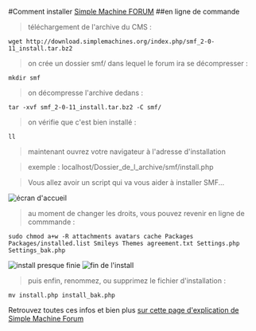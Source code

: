 #Comment installer [Simple Machine FORUM](http://www.simplemachines.org/)
##en ligne de commande

>téléchargement de l'archive du CMS :

`wget http://download.simplemachines.org/index.php/smf_2-0-11_install.tar.bz2`

>on crée un dossier smf/ dans lequel le forum ira se décompresser :

`mkdir smf`

>on décompresse l'archive dedans :

`tar -xvf smf_2-0-11_install.tar.bz2 -C smf/`

>on vérifie que c'est bien installé :

`ll`

>maintenant ouvrez votre navigateur à l'adresse d'installation

>exemple : localhost/Dossier_de_l_archive/smf/install.php

>Vous allez avoir un script qui va vous aider à installer SMF...

![écran d'accueil](img/1ecran-accueil-SMF.png)

>au moment de changer les droits, vous pouvez revenir en ligne de commmande :

`sudo chmod a+w -R attachments avatars cache Packages Packages/installed.list Smileys Themes agreement.txt Settings.php Settings_bak.php`

![install presque finie](img/2almost-done-SMF.png)
![fin de l'install](img/3done-SMF.png)

>puis enfin, renommez, ou supprimez le fichier d'installation :

`mv install.php install_bak.php`

Retrouvez toutes ces infos et bien plus [sur cette page d'explication de Simple Machine Forum](http://wiki.simplemachines.org/smf/Installing)
